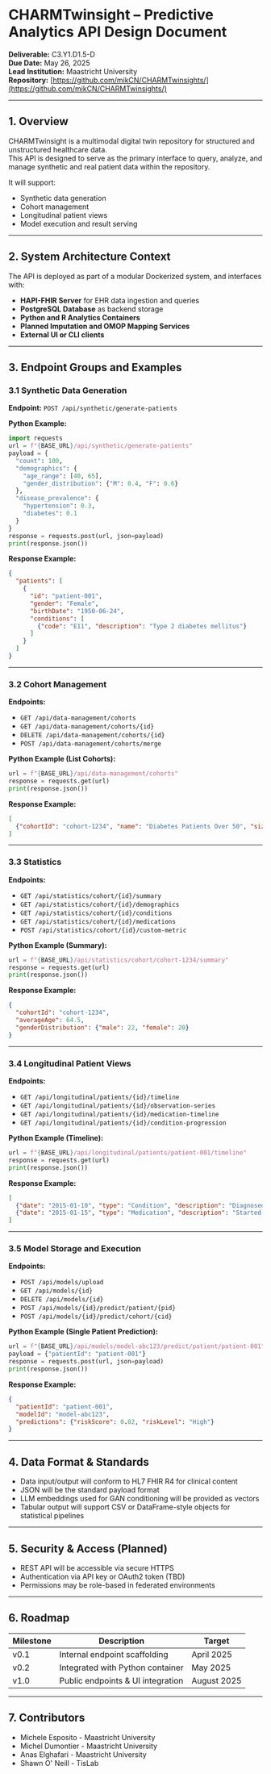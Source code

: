 
# CHARMTwinsight – Predictive Analytics API Design Document

**Deliverable:** C3.Y1.D1.5-D  
**Due Date:** May 26, 2025  
**Lead Institution:** Maastricht University  
**Repository:** [https://github.com/mikCN/CHARMTwinsights/](https://github.com/mikCN/CHARMTwinsights/)

---

## 1. Overview

CHARMTwinsight is a multimodal digital twin repository for structured and unstructured healthcare data.  
This API is designed to serve as the primary interface to query, analyze, and manage synthetic and real patient data within the repository.

It will support:

- Synthetic data generation
- Cohort management
- Longitudinal patient views
- Model execution and result serving

---

## 2. System Architecture Context

The API is deployed as part of a modular Dockerized system, and interfaces with:

- **HAPI-FHIR Server** for EHR data ingestion and queries
- **PostgreSQL Database** as backend storage
- **Python and R Analytics Containers**
- **Planned Imputation and OMOP Mapping Services**
- **External UI or CLI clients**

---

## 3. Endpoint Groups and Examples

### 3.1 Synthetic Data Generation

**Endpoint:** `POST /api/synthetic/generate-patients`

**Python Example:**

```python
import requests
url = f"{BASE_URL}/api/synthetic/generate-patients"
payload = {
  "count": 100,
  "demographics": {
    "age_range": [40, 65],
    "gender_distribution": {"M": 0.4, "F": 0.6}
  },
  "disease_prevalence": {
    "hypertension": 0.3,
    "diabetes": 0.1
  }
}
response = requests.post(url, json=payload)
print(response.json())
```

**Response Example:**

```json
{
  "patients": [
    {
      "id": "patient-001",
      "gender": "Female",
      "birthDate": "1950-06-24",
      "conditions": [
        {"code": "E11", "description": "Type 2 diabetes mellitus"}
      ]
    }
  ]
}
```

---

### 3.2 Cohort Management

**Endpoints:**

- `GET /api/data-management/cohorts`
- `GET /api/data-management/cohorts/{id}`
- `DELETE /api/data-management/cohorts/{id}`
- `POST /api/data-management/cohorts/merge`

**Python Example (List Cohorts):**

```python
url = f"{BASE_URL}/api/data-management/cohorts"
response = requests.get(url)
print(response.json())
```

**Response Example:**

```json
[
  {"cohortId": "cohort-1234", "name": "Diabetes Patients Over 50", "size": 42}
]
```

---

### 3.3 Statistics

**Endpoints:**

- `GET /api/statistics/cohort/{id}/summary`
- `GET /api/statistics/cohort/{id}/demographics`
- `GET /api/statistics/cohort/{id}/conditions`
- `GET /api/statistics/cohort/{id}/medications`
- `POST /api/statistics/cohort/{id}/custom-metric`

**Python Example (Summary):**

```python
url = f"{BASE_URL}/api/statistics/cohort/cohort-1234/summary"
response = requests.get(url)
print(response.json())
```

**Response Example:**

```json
{
  "cohortId": "cohort-1234",
  "averageAge": 64.5,
  "genderDistribution": {"male": 22, "female": 20}
}
```

---

### 3.4 Longitudinal Patient Views

**Endpoints:**

- `GET /api/longitudinal/patients/{id}/timeline`
- `GET /api/longitudinal/patients/{id}/observation-series`
- `GET /api/longitudinal/patients/{id}/medication-timeline`
- `GET /api/longitudinal/patients/{id}/condition-progression`

**Python Example (Timeline):**

```python
url = f"{BASE_URL}/api/longitudinal/patients/patient-001/timeline"
response = requests.get(url)
print(response.json())
```

**Response Example:**

```json
[
  {"date": "2015-01-10", "type": "Condition", "description": "Diagnosed with Type 2 diabetes"},
  {"date": "2015-01-15", "type": "Medication", "description": "Started Metformin"}
]
```

---

### 3.5 Model Storage and Execution

**Endpoints:**

- `POST /api/models/upload`
- `GET /api/models/{id}`
- `DELETE /api/models/{id}`
- `POST /api/models/{id}/predict/patient/{pid}`
- `POST /api/models/{id}/predict/cohort/{cid}`

**Python Example (Single Patient Prediction):**

```python
url = f"{BASE_URL}/api/models/model-abc123/predict/patient/patient-001"
payload = {"patientId": "patient-001"}
response = requests.post(url, json=payload)
print(response.json())
```

**Response Example:**

```json
{
  "patientId": "patient-001",
  "modelId": "model-abc123",
  "predictions": {"riskScore": 0.82, "riskLevel": "High"}
}
```

---

## 4. Data Format & Standards

- Data input/output will conform to HL7 FHIR R4 for clinical content
- JSON will be the standard payload format
- LLM embeddings used for GAN conditioning will be provided as vectors
- Tabular output will support CSV or DataFrame-style objects for statistical pipelines

---

## 5. Security & Access (Planned)

- REST API will be accessible via secure HTTPS
- Authentication via API key or OAuth2 token (TBD)
- Permissions may be role-based in federated environments

---

## 6. Roadmap

| Milestone | Description                       | Target      |
| --------- | --------------------------------- | ----------- |
| v0.1      | Internal endpoint scaffolding     | April 2025  |
| v0.2      | Integrated with Python container  | May 2025    |
| v1.0      | Public endpoints & UI integration | August 2025 |

---

## 7. Contributors
- Michele Esposito - Maastricht University
- Michel Dumontier - Maastricht University
- Anas Elghafari - Maastricht University
- Shawn O' Neill - TisLab


